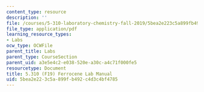```yaml
---
content_type: resource
description: ''
file: /courses/5-310-laboratory-chemistry-fall-2019/5bea2e223c5a899fb492c4d3c4bf4785_MIT5_310F19_Lab1.pdf
file_type: application/pdf
learning_resource_types:
- Labs
ocw_type: OCWFile
parent_title: Labs
parent_type: CourseSection
parent_uid: a3e5e4c2-e038-520e-a30c-a4c71f000fe5
resourcetype: Document
title: 5.310 (F19) Ferrocene Lab Manual
uid: 5bea2e22-3c5a-899f-b492-c4d3c4bf4785
---
```

